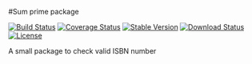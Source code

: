 #Sum prime package

[![Build Status](https://travis-ci.org/quocbaost1890/isbn.svg?branch=master)](https://github.com/zznamtran123/prime)
[![Coverage Status](https://coveralls.io/repos/github/quocbaost1890/isbn/badge.svg)](https://github.com/zznamtran123/prime)
[![Stable Version](https://img.shields.io/npm/v/g-isbn.svg)](https://www.npmjs.com/package/g-isbn)
[![Download Status](https://img.shields.io/npm/dt/g-isbn.svg)](https://www.npmjs.com/package/g-isbn)
[![License](https://img.shields.io/github/license/zznamtran123/prime.svg)](https://github.com/zznamtran123/prime/blob/master/LICENSE)

A small package to check valid ISBN number